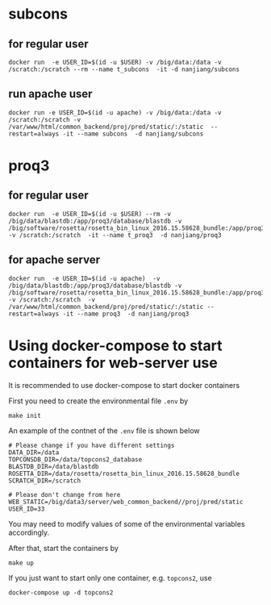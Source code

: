 # subcons

## for regular user

    docker run  -e USER_ID=$(id -u $USER) -v /big/data:/data -v /scratch:/scratch --rm --name t_subcons  -it -d nanjiang/subcons

## run apache user

    docker run -e USER_ID=$(id -u apache) -v /big/data:/data -v /scratch:/scratch -v /var/www/html/common_backend/proj/pred/static/:/static  --restart=always -it --name subcons  -d nanjiang/subcons 

# proq3

## for regular user

    docker run  -e USER_ID=$(id -u $USER) --rm -v /big/data/blastdb:/app/proq3/database/blastdb -v /big/software/rosetta/rosetta_bin_linux_2016.15.58628_bundle:/app/proq3/apps/rosetta -v /scratch:/scratch  -it --name t_proq3  -d nanjiang/proq3

## for apache server

    docker run  -e USER_ID=$(id -u apache)  -v /big/data/blastdb:/app/proq3/database/blastdb -v /big/software/rosetta/rosetta_bin_linux_2016.15.58628_bundle:/app/proq3/apps/rosetta -v /scratch:/scratch  -v /var/www/html/common_backend/proj/pred/static/:/static --restart=always -it --name proq3  -d nanjiang/proq3 

# Using docker-compose to start containers for web-server use
It is recommended to use docker-compose to start docker containers

First you need to create the environmental file `.env` by 

    make init

An example of the contnet of the `.env` file is shown below

```
# Please change if you have different settings
DATA_DIR=/data
TOPCONSDB_DIR=/data/topcons2_database
BLASTDB_DIR=/data/blastdb
ROSETTA_DIR=/data/rosetta/rosetta_bin_linux_2016.15.58628_bundle
SCRATCH_DIR=/scratch

# Please don't change from here
WEB_STATIC=/big/data3/server/web_common_backend//proj/pred/static
USER_ID=33
```

You may need to modify values of some of the environmental variables
accordingly.

After that, start the containers by 

    make up

If you just want to start only one container, e.g. `topcons2`, use

    docker-compose up -d topcons2
